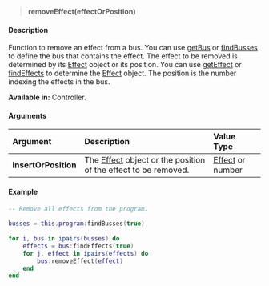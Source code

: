 >**removeEffect(effectOrPosition)**

#### Description

Function to remove an effect from a bus. You can use [getBus](./getBus.md) or [findBusses](./findBusses.md) to define the bus that contains the effect. The effect to be removed is determined by its [Effect](./Effect.md) object or its position. You can use [getEffect](./getEffect.md) or [findEffects](./findEffects.md) to determine the [Effect](./Effect.md) object. The position is the number indexing the effects in the bus.

**Available in:** Controller.

#### Arguments

|Argument|Description|Value Type|
|:-|:-|:-|
|**insertOrPosition**|The [Effect](./Effect.md) object or the position of the effect to be removed.|[Effect](./Effect.md) or number|

#### Example

```lua
-- Remove all effects from the program.
 
busses = this.program:findBusses(true)
 
for i, bus in ipairs(busses) do
    effects = bus:findEffects(true)
    for j, effect in ipairs(effects) do
        bus:removeEffect(effect)
    end
end
```
